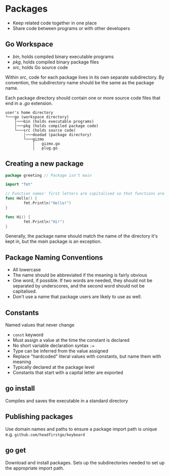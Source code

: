 # Packages

* Keep related code together in one place
* Share code between programs or with other developers

## Go Workspace

* *bin*, holds compiled binary executable programs
* *pkg*, holds compiled binary package files
* *src*, holds Go source code

Within *src*, code for each package lives in its own separate subdirectory. By convention, the subdirectory name should be the same as the package name.

Each package directory should contain one or more source code files that end in a *.go* extension.

```
user's home directory
└───go (workspace directory)
    │───bin (holds executable programs)
    │───pkg (holds compiled package code)
    └───src (holds source code)
        │───doodad (package directory)
        └───gizmo
            │   gizmo.go
            │   plug.go
```

## Creating a new package

```go
package greeting // Package isn't main

import "fmt"

// Function names' first letters are capitalised so that functions are exported
func Hello() {
        fmt.Println("Hello!")
}

func Hi() {
        fmt.Println("Hi!")
}
```

Generally, the package name should match the name of the directory it's kept in, but the *main* package is an exception.

## Package Naming Conventions

* All lowercase
* The name should be abbreviated if the meaning is fairly obvious
* One word, if possible. If two words are needed, they should not be separated by underscores, and the second word should not be capitalised.
* Don't use a name that package users are likely to use as well.

## Constants

Named values that never change

* `const` keyword
* Must assign a value at the time the constant is declared
* No short variable declaration syntax `:=`
* Type can be inferred from the value assigned
* Replace "hardcoded" literal values with constants, but name them with meaning
* Typically declared at the package level
* Constants that start with a capital letter are exported

## go install

Compiles and saves the executable in a standard directory

## Publishing packages

Use domain names and paths to ensure a package import path is unique e.g. `github.com/headfirstgo/keyboard`

## go get

Download and install packages. Sets up the subdirectories needed to set up the appropriate import path.